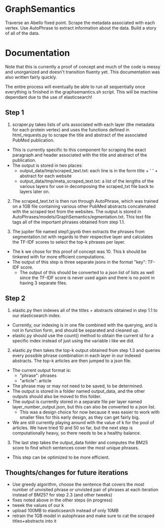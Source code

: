 # GraphSemantics
Traverse an Abello fixed point. Scrape the metadata associated with each vertex. Use AutoPhrase to extract information about the data. Build a story of all of the data.

# Documentation
Note that this is currently a proof of concept and much of the code is messy and unorganized and doesn't transition fluenty yet. This documentation was also written fairly quickly.

The entire process will eventually be able to run all sequentially once everything is finished in the graphsemantics.sh script. This will be machine dependant due to the use of elasticsearch!

## Step 1
1. scraper.py takes lists of urls associated with each layer (the metadata for each protein vertex) and uses the functions defined in html_requests.py to scrape the title and abstract of the associated PubMed publication.

  * This is currently specific to this component for scraping the exact paragraph and header associated with the title and abstract of the publication.
  * The output is stored in two places:
     * output_data/tmp/scraped_text.txt: each line is in the form title + ' ' + abstract for each website
     * output_data/tmp/meta_scraped_text.txt: a list of the lengths of the various layers for use in decomposing the scraped_txt file back to layers later on.

2. The scraped_text.txt is then run through AutoPhrase, which was trained on a 1GB file containing various other PubMed abstracts concatenated with the scraped text from the websites. The output is stored in AutoPhrases/models/GraphSemantics/egmentation.txt. This text file tags all of the important phrases obtained from step 1.1.
   
3. The jupiter file named step1.jpynb then extracts the phrases from segmentation.txt with regards to their respective layer and calculates the TF-IDF scores to select the top-k phrases per layer.

  * The k we chose for this proof of concept was 10. This k should be tinkered with for more efficient computations.
  * The output of this step is three separate jsons in the format "key": TF-IDF score.
     * The output of this should be converted to a json list of lists as well since the TF-IDF score is never used again and there is no point in having 3 separate files.

## Step 2
1. elastic.py then indexes all of the titles + abstracts obtained in step 1.1 to our elasticsearch index.

  * Currently, our indexing is in one file combined with the querying, and is not in function form, and should be separated and cleaned up.
  * elastic.py should use the count() method to obtain the current id for a specific index instead of just using the variable i like we did.

2. elastic.py then takes the top-k output obtained from step 1.3 and queries every possible phrase combination in each layer in our indexed abstracts. The top-k articles are then jumped to a json file.
   
  * The current output format is:
     * "phrase": phrases
     * "article": article
  * The phrase may or may not need to be saved, to be determined.
  * The output is stored in a folder named output_data, and the other outputs should also be moved to this folder.
  * The output is currently stored in a separate file per layer named layer_number_output.json, but this can also be converted to a json list.
     * This was a design choice for now because it was easier to work with smaller files for this early design, as they can get fairly big.
  * We are still currently playing around with the value of k for the pool of articles. We have tried 10 and 50 so far, but the next step is computationally heavy, so there needs to be a healthy balance.

3. The last step takes the output_data folder and computes the BM25 score to find which sentences cover the most unique phrases.

  * This step can be optimized to be more efficient.

## Thoughts/changes for future iterations
* Use greedy algorithm, choose the sentence that covers the most number of unvisited phrase or unvisted pair of phrases at each iteration instead of BM25? for step 2.3 (and other tweeks)
* fixes noted above in the other steps (in progress)
* tweek the values of our k
* upload 100MB to elasticsearch instead of only 10MB
* retrain the 1GB model in autophrase and make sure to cat the scraped titles+abstracts into it
